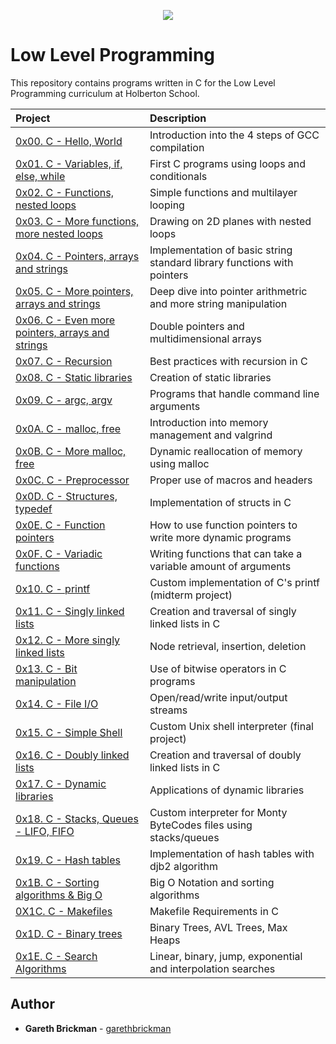 <p align="center">
  <img src="http://www.holbertonschool.com/holberton-logo.png">
</p>

# Low Level Programming

This repository contains programs written in C for the Low Level Programming curriculum at Holberton School.

| Project | Description |
| :--- | :--- |
| [0x00. C - Hello, World](./0x00-hello_world) | Introduction into the 4 steps of GCC compilation |
| [0x01. C - Variables, if, else, while](./0x01-variables_if_else_while) | First C programs using loops and conditionals |
| [0x02. C - Functions, nested loops](./0x02-functions_nested_loops) | Simple functions and multilayer looping |
| [0x03. C - More functions, more nested loops](./0x03-more_functions_nested_loops) | Drawing on 2D planes with nested loops |
| [0x04. C - Pointers, arrays and strings](./0x04-pointers_arrays_strings) | Implementation of basic string standard library functions with pointers |
| [0x05. C - More pointers, arrays and strings](./0x05-pointers_arrays_strings) | Deep dive into pointer arithmetric and more string manipulation |
| [0x06. C - Even more pointers, arrays and strings](./0x06-pointers_arrays_strings) | Double pointers and multidimensional arrays |
| [0x07. C - Recursion](./0x07-recursion) | Best practices with recursion in C |
| [0x08. C - Static libraries](./0x08-static_libraries) | Creation of static libraries |
| [0x09. C - argc, argv](./0x09-argc_argv) | Programs that handle command line arguments |
| [0x0A. C - malloc, free](./0x0A-malloc_free) | Introduction into memory management and valgrind |
| [0x0B. C - More malloc, free](./0x0B-more_malloc_free) | Dynamic reallocation of memory using malloc |
| [0x0C. C - Preprocessor](./0x0C-preprocessor) | Proper use of macros and headers |
| [0x0D. C - Structures, typedef](./0x0D-structures_typedef) | Implementation of structs in C |
| [0x0E. C - Function pointers](./0x0E-function_pointers) | How to use function pointers to write more dynamic programs |
| [0x0F. C - Variadic functions](./0x0F-variadic_functions) | Writing functions that can take a variable amount of arguments |
| [0x10. C - printf](https://github.com/tuvo1106/printf/) | Custom implementation of C's printf (midterm project) |
| [0x11. C - Singly linked lists](./0x11-singly_linked_lists) | Creation and traversal of singly linked lists in C |
| [0x12. C - More singly linked lists](./0x12-more_singly_linked_lists) | Node retrieval, insertion, deletion |
| [0x13. C - Bit manipulation](./0x13-bit_manipulation) | Use of bitwise operators in C programs |
| [0x14. C - File I/O](./0x14-file_io) | Open/read/write input/output streams |
| [0x15. C - Simple Shell](https://github.com/tuvo1106/simple_shell/) | Custom Unix shell interpreter (final project) |
| [0x16. C - Doubly linked lists](./0x16-doubly_linked_lists) | Creation and traversal of doubly linked lists in C |
| [0x17. C - Dynamic libraries](./0x17-dynamic_libraries) | Applications of dynamic libraries |
| [0x18. C - Stacks, Queues - LIFO, FIFO](https://github.com/tuvo1106/monty/) | Custom interpreter for Monty ByteCodes files using stacks/queues |
| [0x19. C - Hash tables](./0x19-hash_tables) | Implementation of hash tables with djb2 algorithm |
| [0x1B. C - Sorting algorithms & Big O](./0x1B-sorting_algorithms) | Big O Notation and sorting algorithms |
| [0X1C. C - Makefiles](./0x1C-makefiles) | Makefile Requirements in C |
| [0x1D. C - Binary trees](https://github.com/tuvo1106/0x1D-binary_trees) | Binary Trees, AVL Trees, Max Heaps |
| [0x1E. C - Search Algorithms](./0x1E-search_algorithms) | Linear, binary, jump, exponential and interpolation searches |

## Author

- **Gareth Brickman** - [garethbrickman](https:///github.com/garethbrickman)
